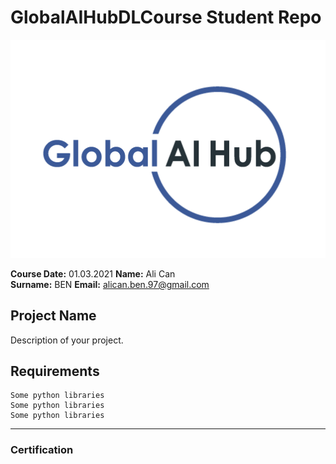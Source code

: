 # GlobalAIHubDLCourse Student Repo 

![](img/logo.png)

**Course Date:** 01.03.2021
**Name:** Ali Can  
**Surname:** BEN
**Email:** alican.ben.97@gmail.com  


## Project Name
Description of your project.

## Requirements
```
Some python libraries
Some python libraries
Some python libraries
```
---

### Certification

